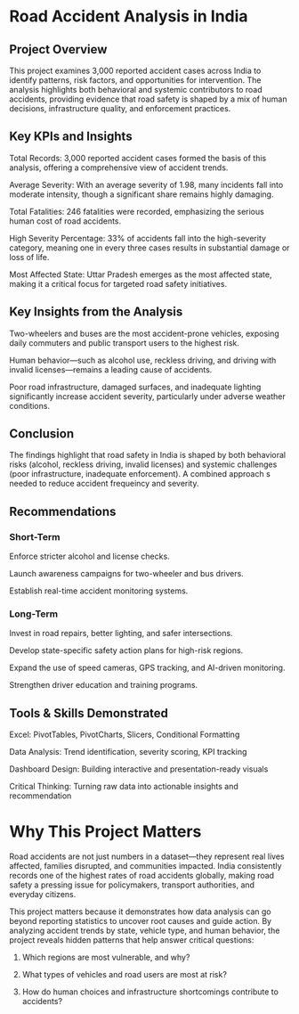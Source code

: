 # Road Accident Analysis in India

## Project Overview
This project examines 3,000 reported accident cases across India to identify patterns, risk factors, and opportunities for intervention. The analysis highlights both behavioral and systemic contributors to road accidents, providing evidence that road safety is shaped by a mix of human decisions, infrastructure quality, and enforcement practices.

## Key KPIs and Insights

Total Records: 3,000 reported accident cases formed the basis of this analysis, offering a comprehensive view of accident trends.

Average Severity: With an average severity of 1.98, many incidents fall into moderate intensity, though a significant share remains highly damaging.

Total Fatalities: 246 fatalities were recorded, emphasizing the serious human cost of road accidents.

High Severity Percentage: 33% of accidents fall into the high-severity category, meaning one in every three cases results in substantial damage or loss of life.

Most Affected State: Uttar Pradesh emerges as the most affected state, making it a critical focus for targeted road safety initiatives.

## Key Insights from the Analysis

Two-wheelers and buses are the most accident-prone vehicles, exposing daily commuters and public transport users to the highest risk.

Human behavior—such as alcohol use, reckless driving, and driving with invalid licenses—remains a leading cause of accidents.

Poor road infrastructure, damaged surfaces, and inadequate lighting significantly increase accident severity, particularly under adverse weather conditions.

## Conclusion
The findings highlight that road safety in India is shaped by both behavioral risks (alcohol, reckless driving, invalid licenses) and systemic challenges (poor infrastructure, inadequate enforcement). A combined approach s needed to reduce accident frequeincy and severity.

## Recommendations
### Short-Term

Enforce stricter alcohol and license checks.

Launch awareness campaigns for two-wheeler and bus drivers.

Establish real-time accident monitoring systems.

### Long-Term

Invest in road repairs, better lighting, and safer intersections.

Develop state-specific safety action plans for high-risk regions.

Expand the use of speed cameras, GPS tracking, and AI-driven monitoring.

Strengthen driver education and training programs.

## Tools & Skills Demonstrated

Excel: PivotTables, PivotCharts, Slicers, Conditional Formatting

Data Analysis: Trend identification, severity scoring, KPI tracking

Dashboard Design: Building interactive and presentation-ready visuals

Critical Thinking: Turning raw data into actionable insights and recommendation

# Why This Project Matters
Road accidents are not just numbers in a dataset—they represent real lives affected, families disrupted, and communities impacted. India consistently records one of the highest rates of road accidents globally, making road safety a pressing issue for policymakers, transport authorities, and everyday citizens.

This project matters because it demonstrates how data analysis can go beyond reporting statistics to uncover root causes and guide action. By analyzing accident trends by state, vehicle type, and human behavior, the project reveals hidden patterns that help answer critical questions:

1. Which regions are most vulnerable, and why?

2. What types of vehicles and road users are most at risk?

3. How do human choices and infrastructure shortcomings contribute to accidents?

